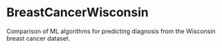 # BreastCancerWisconsin
Comparison of ML algorithms for predicting diagnosis from the Wisconsin breast cancer dataset.
